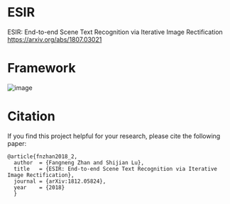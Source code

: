 # ESIR
ESIR: End-to-end Scene Text Recognition via Iterative Image Rectification https://arxiv.org/abs/1807.03021


# Framework
![image](https://github.com/fnzhan/ESIR/blob/master/introduction.jpg)

# Citation
If you find this project helpful for your research, please cite the following paper:
```
@article{fnzhan2018_2,
  author  = {Fangneng Zhan and Shijian Lu},
  title   = {ESIR: End-to-end Scene Text Recognition via Iterative Image Rectification},
  journal = {arXiv:1812.05824},
  year    = {2018}
  }
```
